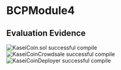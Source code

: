 # BCPModule4


## Evaluation Evidence

![KaseiCoin.sol successful compile](./KasiCoinCompileSuccess.png)
![KaseiCoinCrowdsale successful compile](./KasiCoinCrowdsaleCompileSuccess.png)
![KaseiCoinDeployer successful compile](./KasiCoinDeployerCompileSuccess.png)


